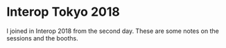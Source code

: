 # Interop Tokyo 2018
I joined in Interop 2018 from the second day. These are some notes on the sessions and the booths.